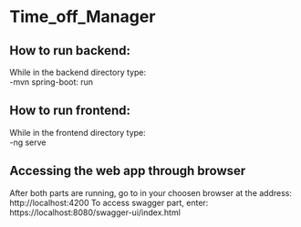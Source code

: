 # Time_off_Manager 
## How to run backend:
While in the backend directory type: <br/>
	-mvn spring-boot: run 
## How to run frontend: 
While in the frontend directory type: <br/>
	-ng serve 
## Accessing the web app through browser
After both parts are running, go to in your choosen browser at the address: <br/>
	http://localhost:4200
To access swagger part, enter:
	https://localhost:8080/swagger-ui/index.html